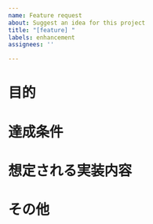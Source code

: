 ```yaml
---
name: Feature request
about: Suggest an idea for this project
title: "[feature] "
labels: enhancement
assignees: ''

---
```


# 目的

# 達成条件

# 想定される実装内容

# その他
